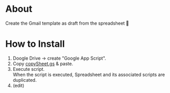 # About
Create the Gmail template as draft from the spreadsheet 📧

# How to Install
1. Doogle Drive -> create "Google App Script".
2. Copy [copySheet.gs](https://github.com/c-nao27/DraftGenerator-Gmail/blob/master/copySheet.gs) & paste.
3. Execute script.  
   When the script is executed, Spreadsheet and its associated scripts are duplicated.
4. (edit)


# 
